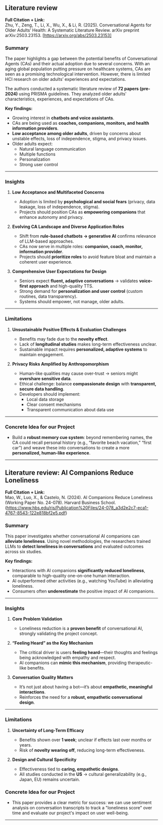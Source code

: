 ## Literature review

**Full Citation + Link:**  
Zhu, Y., Zeng, T., Li, X., Wu, X., & Li, R. (2025). Conversational Agents for Older Adults’ Health: A Systematic Literature Review. arXiv preprint arXiv:2503.23153. [https://arxiv.org/abs/2503.23153]

### Summary  
The paper highlights a gap between the potential benefits of Conversational Agents (CAs) and their actual adoption due to several concerns. With an aging global population putting pressure on healthcare systems, CAs are seen as a promising technological intervention. However, there is limited HCI research on older adults’ experiences and expectations.  

The authors conducted a systematic literature review of **72 papers (pre-2024)** using PRISMA guidelines. They analyzed older adults' characteristics, experiences, and expectations of CAs.  

**Key findings:**
- Growing interest in **chatbots and voice assistants**.  
- CAs are being used as **coaches, companions, monitors, and health information providers**.  
- **Low acceptance among older adults**, driven by concerns about unstable effects, loss of independence, stigma, and privacy issues.  
- Older adults expect:  
  - Natural language communication  
  - Multiple functions  
  - Personalization  
  - Strong user control  

---

### Insights  
1. **Low Acceptance and Multifaceted Concerns**  
   - Adoption is limited by **psychological and social fears** (privacy, data leakage, loss of independence, stigma).  
   - Projects should position CAs as **empowering companions** that enhance autonomy and privacy.  

2. **Evolving CA Landscape and Diverse Application Roles**  
   - Shift from **rule-based chatbots → generative AI** confirms relevance of LLM-based approaches.  
   - CAs now serve in multiple roles: **companion, coach, monitor, information provider**.  
   - Projects should **prioritize roles** to avoid feature bloat and maintain a coherent user experience.  

3. **Comprehensive User Expectations for Design**  
   - Seniors expect **fluent, adaptive conversations** → validates **voice-first approach** and high-quality TTS.  
   - Strong demand for **personalization and user control** (custom routines, data transparency).  
   - Systems should empower, not manage, older adults.  

---

### Limitations  
1. **Unsustainable Positive Effects & Evaluation Challenges**  
   - Benefits may fade due to the **novelty effect**.  
   - Lack of **longitudinal studies** makes long-term effectiveness unclear.  
   - Sustainable impact requires **personalized, adaptive systems** to maintain engagement.  

2. **Privacy Risks Amplified by Anthropomorphism**  
   - Human-like qualities may cause over-trust → seniors might **overshare sensitive data**.  
   - Ethical challenge: balance **compassionate design** with **transparent, secure data handling**.  
   - Developers should implement:  
     - Local data storage  
     - Clear consent mechanisms  
     - Transparent communication about data use  

---
### Concrete Idea for our Project  
- Build a **robust memory cue system**: beyond remembering names, the CA could recall personal history (e.g., “favorite beach vacation,” “first car”) and weave these into conversations to create a more **personalized, human-like experience**. 
---

## Literature review: AI Companions Reduce Loneliness  

**Full Citation + Link:**  
Mao, W., Luo, X., & Castelo, N. (2024). AI Companions Reduce Loneliness (Working Paper No. 24-078). Harvard Business School.(https://www.hbs.edu/ris/Publication%20Files/24-078_a3d2e2c7-eca1-4767-8543-122e818bf2e5.pdf)  

### Summary  
This paper investigates whether conversational AI companions can **alleviate loneliness**. Using novel methodologies, the researchers trained LLMs to **detect loneliness in conversations** and evaluated outcomes across six studies.  

**Key findings:**
- Interactions with AI companions **significantly reduced loneliness**, comparable to high-quality one-on-one human interaction.  
- AI outperformed other activities (e.g., watching YouTube) in alleviating loneliness.  
- Consumers often **underestimate** the positive impact of AI companions.  

---

### Insights  
1. **Core Problem Validation**  
   - Loneliness reduction is a **proven benefit** of conversational AI, strongly validating the project concept.  

2. **“Feeling Heard” as the Key Mechanism**  
   - The critical driver is users **feeling heard**—their thoughts and feelings being acknowledged with empathy and respect.  
   - AI companions can **mimic this mechanism**, providing therapeutic-like benefits.  

3. **Conversation Quality Matters**  
   - It’s not just about having a bot—it’s about **empathetic, meaningful interactions**.  
   - Reinforces the need for a **robust, empathetic conversational design**.  

---

### Limitations  
1. **Uncertainty of Long-Term Efficacy**  
   - Benefits shown over **1 week**; unclear if effects last over months or years.  
   - Risk of **novelty wearing off**, reducing long-term effectiveness.  

2. **Design and Cultural Specificity**  
   - Effectiveness tied to **caring, empathetic designs**.  
   - All studies conducted in the **US** → cultural generalizability (e.g., Japan, EU) remains uncertain.  

### Concrete Idea for our Project
- This paper provides a clear metric for success: we can use sentiment analysis on conversation transcripts to track a "loneliness score" over time and evaluate our project's impact on user well-being.
---
